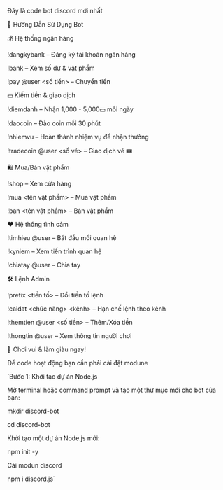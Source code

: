 Đây là code bot discord mới nhất 

📜 Hướng Dẫn Sử Dụng Bot

💰 Hệ thống ngân hàng

!dangkybank – Đăng ký tài khoản ngân hàng

!bank – Xem số dư & vật phẩm

!pay @user <số tiền> – Chuyển tiền

💵 Kiếm tiền & giao dịch

!diemdanh – Nhận 1,000 - 5,000💵 mỗi ngày

!daocoin – Đào coin mỗi 30 phút

!nhiemvu – Hoàn thành nhiệm vụ để nhận thưởng

!tradecoin @user <số vé> – Giao dịch vé 🎟️

🛍️ Mua/Bán vật phẩm

!shop – Xem cửa hàng

!mua <tên vật phẩm> – Mua vật phẩm

!ban <tên vật phẩm> – Bán vật phẩm

❤️ Hệ thống tình cảm

!timhieu @user – Bắt đầu mối quan hệ

!kyniem – Xem tiến trình quan hệ

!chiatay @user – Chia tay

🛠️ Lệnh Admin

!prefix <tiền tố> – Đổi tiền tố lệnh

!caidat <chức năng> <kênh> – Hạn chế lệnh theo kênh

!themtien @user <số tiền> – Thêm/Xóa tiền

!thongtin @user – Xem thông tin người chơi

🚀 Chơi vui & làm giàu ngay!


Để code hoạt động bạn cần phải cài đặt modune

`Bước 1: Khởi tạo dự án Node.js

Mở terminal hoặc command prompt và tạo một thư mục mới cho bot của bạn:

mkdir discord-bot

cd discord-bot

Khởi tạo một dự án Node.js mới:

npm init -y

Cài modun discord

npm i discord.js`
